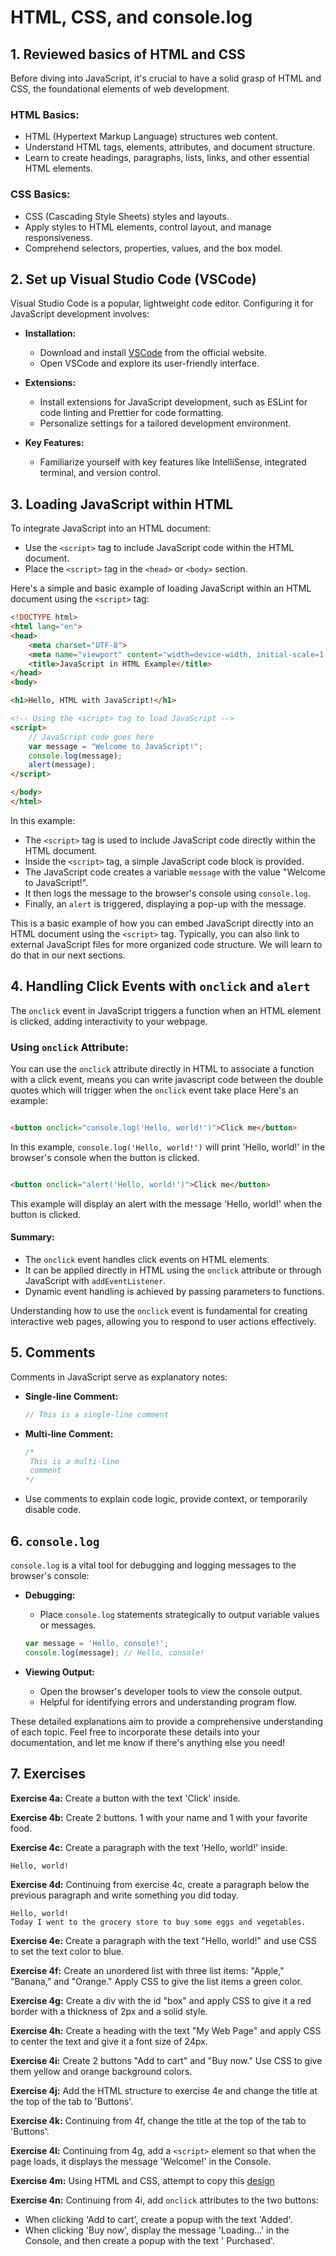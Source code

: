 # HTML, CSS, and console.log

## 1. Reviewed basics of HTML and CSS

Before diving into JavaScript, it's crucial to have a solid grasp of HTML and CSS, the foundational elements of web
development.

### HTML Basics:

- HTML (Hypertext Markup Language) structures web content.
- Understand HTML tags, elements, attributes, and document structure.
- Learn to create headings, paragraphs, lists, links, and other essential HTML elements.

### CSS Basics:

- CSS (Cascading Style Sheets) styles and layouts.
- Apply styles to HTML elements, control layout, and manage responsiveness.
- Comprehend selectors, properties, values, and the box model.

## 2. Set up Visual Studio Code (VSCode)

Visual Studio Code is a popular, lightweight code editor. Configuring it for JavaScript development involves:

- **Installation:**
    - Download and install [VSCode](https://code.visualstudio.com/download) from the official website.
    - Open VSCode and explore its user-friendly interface.

- **Extensions:**
    - Install extensions for JavaScript development, such as ESLint for code linting and Prettier for code formatting.
    - Personalize settings for a tailored development environment.

- **Key Features:**
    - Familiarize yourself with key features like IntelliSense, integrated terminal, and version control.

## 3. Loading JavaScript within HTML

To integrate JavaScript into an HTML document:

- Use the `<script>` tag to include JavaScript code within the HTML document.
- Place the `<script>` tag in the `<head>` or `<body>` section.

Here's a simple and basic example of loading JavaScript within an HTML document using the `<script>` tag:

```html
<!DOCTYPE html>
<html lang="en">
<head>
    <meta charset="UTF-8">
    <meta name="viewport" content="width=device-width, initial-scale=1.0">
    <title>JavaScript in HTML Example</title>
</head>
<body>

<h1>Hello, HTML with JavaScript!</h1>

<!-- Using the <script> tag to load JavaScript -->
<script>
    // JavaScript code goes here
    var message = "Welcome to JavaScript!";
    console.log(message);
    alert(message);
</script>

</body>
</html>
```

In this example:

- The `<script>` tag is used to include JavaScript code directly within the HTML document.
- Inside the `<script>` tag, a simple JavaScript code block is provided.
- The JavaScript code creates a variable `message` with the value "Welcome to JavaScript!".
- It then logs the message to the browser's console using `console.log`.
- Finally, an `alert` is triggered, displaying a pop-up with the message.

This is a basic example of how you can embed JavaScript directly into an HTML document using the `<script>` tag.
Typically, you can also link to external JavaScript files for more organized code structure. We will learn to do that in
our next sections.

## 4. Handling Click Events with `onclick` and `alert`

The `onclick` event in JavaScript triggers a function when an HTML element is clicked, adding interactivity to your
webpage.

### Using `onclick` Attribute:

You can use the `onclick` attribute directly in HTML to associate a function with a click event, means you can write
javascript code between the double quotes which will trigger when the `onclick` event take place Here's an example:

```html

<button onclick="console.log('Hello, world!')">Click me</button>
```

In this example, `console.log('Hello, world!')` will print 'Hello, world!' in the browser's console when the button is
clicked.

```html

<button onclick="alert('Hello, world!')">Click me</button>
```

This example will display an alert with the message 'Hello, world!' when the button is clicked.

#### Summary:

- The `onclick` event handles click events on HTML elements.
- It can be applied directly in HTML using the `onclick` attribute or through JavaScript with `addEventListener`.
- Dynamic event handling is achieved by passing parameters to functions.

Understanding how to use the `onclick` event is fundamental for creating interactive web pages, allowing you to respond
to user actions effectively.

## 5. Comments

Comments in JavaScript serve as explanatory notes:

- **Single-line Comment:**
  ```javascript
  // This is a single-line comment
  ```

- **Multi-line Comment:**
  ```javascript
  /*
   This is a multi-line
   comment
  */
  ```

- Use comments to explain code logic, provide context, or temporarily disable code.

## 6. `console.log`

`console.log` is a vital tool for debugging and logging messages to the browser's console:

- **Debugging:**
    - Place `console.log` statements strategically to output variable values or messages.
  ```javascript
  var message = 'Hello, console!';
  console.log(message); // Hello, console!
  ```

- **Viewing Output:**
    - Open the browser's developer tools to view the console output.
    - Helpful for identifying errors and understanding program flow.

These detailed explanations aim to provide a comprehensive understanding of each topic. Feel free to incorporate these
details into your documentation, and let me know if there's anything else you need!

## 7. Exercises

**Exercise 4a:**
Create a button with the text 'Click' inside.

**Exercise 4b:**
Create 2 buttons. 1 with your name and 1 with your favorite food.

**Exercise 4c:**
Create a paragraph with the text 'Hello, world!' inside.

```
Hello, world!
```

**Exercise 4d:**
Continuing from exercise 4c, create a paragraph below the previous paragraph and write something you did today.

```
Hello, world!
Today I went to the grocery store to buy some eggs and vegetables.
```

**Exercise 4e:**
Create a paragraph with the text "Hello, world!" and use CSS to set the text color to blue.

**Exercise 4f:**
Create an unordered list with three list items: "Apple," "Banana," and "Orange." Apply CSS to give the list items a
green color.

**Exercise 4g:**
Create a div with the id "box" and apply CSS to give it a red border with a thickness of 2px and a solid style.

**Exercise 4h:**
Create a heading with the text "My Web Page" and apply CSS to center the text and give it a font size of 24px.

**Exercise 4i:**
Create 2 buttons "Add to cart" and "Buy now." Use CSS to give them yellow and orange background colors.

**Exercise 4j:**
Add the HTML structure to exercise 4e and change the title at the top of the tab to 'Buttons'.

**Exercise 4k:**
Continuing from 4f, change the title at the top of the tab to 'Buttons'.

**Exercise 4l:**
Continuing from 4g, add a `<script>` element so that when the page loads, it displays the message 'Welcome!' in the
Console.

**Exercise 4m:**
Using HTML and CSS, attempt to copy this [design](https://ibb.co/3T8WHPG)

**Exercise 4n:**
Continuing from 4i, add `onclick` attributes to the two buttons:

- When clicking 'Add to cart', create a popup with the text 'Added'.
- When clicking 'Buy now', display the message 'Loading...' in the Console, and then create a popup with the text '
  Purchased'.
